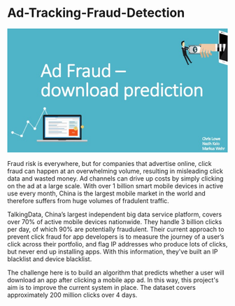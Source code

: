 # Ad-Tracking-Fraud-Detection

![Image of Presentation](images/presentation_jpegs/Slide01.jpeg)


Fraud risk is everywhere, but for companies that advertise online, click fraud can happen at an overwhelming volume, resulting in misleading click data and wasted money. Ad channels can drive up costs by simply clicking on the ad at a large scale. With over 1 billion smart mobile devices in active use every month, China is the largest mobile market in the world and therefore suffers from huge volumes of fradulent traffic.

TalkingData, China’s largest independent big data service platform, covers over 70% of active mobile devices nationwide. They handle 3 billion clicks per day, of which 90% are potentially fraudulent. Their current approach to prevent click fraud for app developers is to measure the journey of a user’s click across their portfolio, and flag IP addresses who produce lots of clicks, but never end up installing apps. With this information, they've built an IP blacklist and device blacklist.

The challenge here is to build an algorithm that predicts whether a user will download an app after clicking a mobile app ad. In this way, this project's aim is to improve the current system in place. The dataset covers approximately 200 million clicks over 4 days.

